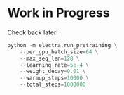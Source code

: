 # Work in Progress

Check back later!

```python
python -m electra.run_pretraining \
    --per_gpu_batch_size=64 \
    --max_seq_len=128 \
    --learning_rate=5e-4 \
    --weight_decay=0.01 \
    --warmup_steps=10000 \
    --total_steps=1000000
```
